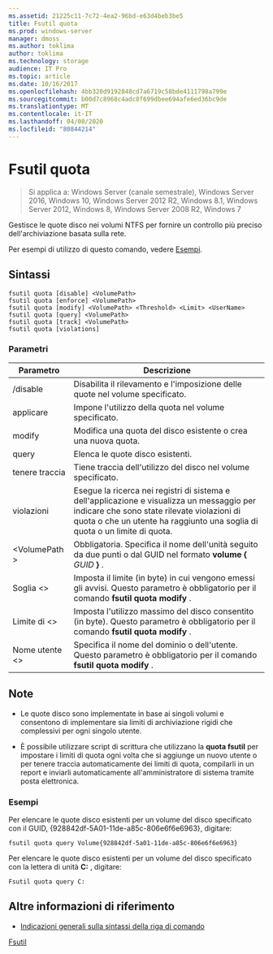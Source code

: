 ```yaml
---
ms.assetid: 21225c11-7c72-4ea2-96bd-e63d4beb3be5
title: Fsutil quota
ms.prod: windows-server
manager: dmoss
ms.author: toklima
author: toklima
ms.technology: storage
audience: IT Pro
ms.topic: article
ms.date: 10/16/2017
ms.openlocfilehash: 4bb320d9192848cd7a6719c58bde4111798a799e
ms.sourcegitcommit: b00d7c8968c4adc8f699dbee694afe6ed36bc9de
ms.translationtype: MT
ms.contentlocale: it-IT
ms.lasthandoff: 04/08/2020
ms.locfileid: "80844214"
---
```

# <a name="fsutil-quota"></a>Fsutil quota
>Si applica a: Windows Server (canale semestrale), Windows Server 2016, Windows 10, Windows Server 2012 R2, Windows 8.1, Windows Server 2012, Windows 8, Windows Server 2008 R2, Windows 7

Gestisce le quote disco nei volumi NTFS per fornire un controllo più preciso dell'archiviazione basata sulla rete.

Per esempi di utilizzo di questo comando, vedere [Esempi](#BKMK_examples).

## <a name="syntax"></a>Sintassi

```
fsutil quota [disable] <VolumePath>
fsutil quota [enforce] <VolumePath>
fsutil quota [modify] <VolumePath> <Threshold> <Limit> <UserName>
fsutil quota [query] <VolumePath>
fsutil quota [track] <VolumePath>
fsutil quota [violations]
```

### <a name="parameters"></a>Parametri

|   Parametro   |                                                                                    Descrizione                                                                                    |
|---------------|-----------------------------------------------------------------------------------------------------------------------------------------------------------------------------------|
|    /disable    |                                                         Disabilita il rilevamento e l'imposizione delle quote nel volume specificato.                                                          |
|    applicare    |                                                                   Impone l'utilizzo della quota nel volume specificato.                                                                   |
|    modify     |                                                              Modifica una quota del disco esistente o crea una nuova quota.                                                              |
|     query     |                                                                            Elenca le quote disco esistenti.                                                                            |
|     tenere traccia     |                                                                    Tiene traccia dell'utilizzo del disco nel volume specificato.                                                                     |
|  violazioni   | Esegue la ricerca nei registri di sistema e dell'applicazione e visualizza un messaggio per indicare che sono state rilevate violazioni di quota o che un utente ha raggiunto una soglia di quota o un limite di quota. |
| \<VolumePath > |                                  Obbligatoria. Specifica il nome dell'unità seguito da due punti o dal GUID nel formato **volume {** <em>GUID</em> **}** .                                  |
| Soglia \<>  |                            Imposta il limite (in byte) in cui vengono emessi gli avvisi. Questo parametro è obbligatorio per il comando **fsutil quota modify** .                            |
|   Limite di \<>    |                                Imposta l'utilizzo massimo del disco consentito (in byte). Questo parametro è obbligatorio per il comando **fsutil quota modify** .                                |
|  Nome utente \<>  |                                      Specifica il nome del dominio o dell'utente. Questo parametro è obbligatorio per il comando **fsutil quota modify** .                                       |

## <a name="remarks"></a>Note

-   Le quote disco sono implementate in base ai singoli volumi e consentono di implementare sia limiti di archiviazione rigidi che complessivi per ogni singolo utente.

-   È possibile utilizzare script di scrittura che utilizzano la **quota fsutil** per impostare i limiti di quota ogni volta che si aggiunge un nuovo utente o per tenere traccia automaticamente dei limiti di quota, compilarli in un report e inviarli automaticamente all'amministratore di sistema tramite posta elettronica.

### <a name="examples"></a><a name="BKMK_examples"></a>Esempi
Per elencare le quote disco esistenti per un volume del disco specificato con il GUID, {928842df-5A01-11de-a85c-806e6f6e6963}, digitare:

```
fsutil quota query Volume{928842df-5a01-11de-a85c-806e6f6e6963}
```

Per elencare le quote disco esistenti per un volume del disco specificato con la lettera di unità **C:** , digitare:

```
Fsutil quota query C:
```

## <a name="additional-references"></a>Altre informazioni di riferimento
- [Indicazioni generali sulla sintassi della riga di comando](command-line-syntax-key.md)

[Fsutil](Fsutil.md)


